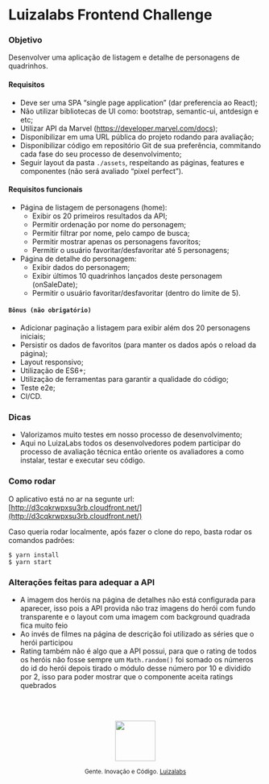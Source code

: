 

# Luizalabs Frontend Challenge

### Objetivo
Desenvolver uma aplicação de listagem e detalhe de personagens de quadrinhos.

#### Requisitos
- Deve ser uma SPA “single page application” (dar preferencia ao React);
- Não utilizar bibliotecas de UI como: bootstrap, semantic-ui, antdesign e etc;
- Utilizar API da Marvel (https://developer.marvel.com/docs);
- Disponibilizar em uma URL pública do projeto rodando para avaliação;
- Disponibilizar código em repositório Git de sua preferência, commitando cada fase do seu processo de desenvolvimento;
- Seguir layout da pasta `./assets`, respeitando as páginas, features e componentes (não será avaliado “pixel perfect”).

#### Requisitos funcionais
- Página de listagem de personagens (home):
  - Exibir os 20 primeiros resultados da API;
  - Permitir ordenação por nome do personagem;
  - Permitir filtrar por nome, pelo campo de busca;
  - Permitir mostrar apenas os personagens favoritos;
  - Permitir o usuário favoritar/desfavoritar até 5 personagens;
- Página de detalhe do personagem:
  - Exibir dados do personagem;
  - Exibir últimos 10 quadrinhos lançados deste personagem (onSaleDate);
  - Permitir o usuário favoritar/desfavoritar (dentro do limite de 5).

#### `Bônus (não obrigatório)`
- Adicionar paginação a listagem para exibir além dos 20 personagens iniciais;
- Persistir os dados de favoritos (para manter os dados após o reload da página);
- Layout responsivo;
- Utilização de ES6+;
- Utilização de ferramentas para garantir a qualidade do código;
- Teste e2e;
- CI/CD.

### Dicas
- Valorizamos muito testes em nosso processo de desenvolvimento;
- Aqui no LuizaLabs todos os desenvolvedores podem participar do processo de avaliação técnica então oriente os avaliadores a como instalar, testar e executar seu código.

### Como rodar
O aplicativo está no ar na segunte url: [http://d3cqkrwpxsu3rb.cloudfront.net/](http://d3cqkrwpxsu3rb.cloudfront.net/)

Caso queria rodar localmente, após fazer o clone do repo, basta rodar os comandos padrões:

``` shell
$ yarn install
$ yarn start
```

### Alterações feitas para adequar a API
- A imagem dos heróis na página de detalhes não está configurada para aparecer, isso pois a API provida não traz imagens do herói com fundo transparente e o layout com uma imagem com background quadrada fica muito feio
- Ao invés de filmes na página de descrição foi utilizado as séries que o herói participou
- Rating também não é algo que a API possui, para que o rating de todos os heróis não fosse sempre um `Math.random()` foi somado os números do id do herói depois tirado o módulo desse número por 10 e dividido por 2, isso para poder mostrar que o componente aceita ratings quebrados

<br/>
<br/>

<p align="center"><img src="luizalabs.jpeg" width="80" height="80"/></p>
<p align="center">
<sub>Gente. Inovação e Código. <a href="https://luizalabs.com">Luizalabs</a></sub>
</p>
